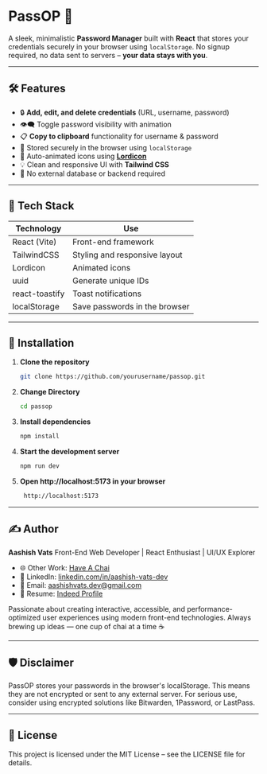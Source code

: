 
# PassOP 🔐

A sleek, minimalistic **Password Manager** built with **React** that stores your credentials securely in your browser using `localStorage`. No signup required, no data sent to servers – **your data stays with you**.

<!-- ![PassOP Banner](https://your-screenshot-or-banner-link-if-any.com) -->

---

<!-- ## 🚀 Live Demo

👉 [Click here to try it out](https://your-live-link.com) *(If hosted)*

--- -->

## 🛠️ Features

- 🔒 **Add, edit, and delete credentials** (URL, username, password)
- 👁️‍🗨️ Toggle password visibility with animation
- 📋 **Copy to clipboard** functionality for username & password
- 💾 Stored securely in the browser using `localStorage`
- 🔁 Auto-animated icons using **[Lordicon](https://lordicon.com)**
- 💡 Clean and responsive UI with **Tailwind CSS**
- 🚫 No external database or backend required

---

<!-- ## 📸 Screenshots

> Add screenshots or screen recording links here to show off your UI!

--- -->

## 🧠 Tech Stack

| Technology  | Use                            |
|-------------|--------------------------------|
| React (Vite)| Front-end framework            |
| TailwindCSS | Styling and responsive layout  |
| Lordicon    | Animated icons                 |
| uuid        | Generate unique IDs            |
| react-toastify | Toast notifications         |
| localStorage| Save passwords in the browser  |

---

## 🧰 Installation

1. **Clone the repository**
   ```bash
   git clone https://github.com/yourusername/passop.git

2. **Change Directory**
      ```bash
   cd passop

3. **Install dependencies**
   ```bash
   npm install

4. **Start the development server**
   ```bash
   npm run dev

5. **Open http://localhost:5173 in your browser**
   ```bash
    http://localhost:5173 

---

## ✍️ Author

**Aashish Vats**
Front-End Web Developer | React Enthusiast | UI/UX Explorer

- 🌐 Other Work: [Have A Chai](https://have-a-chai.vercel.app)
- 💼 LinkedIn: [linkedin.com/in/aashish-vats-dev](https://www.linkedin.com/in/aashish-vats-dev/)
- 📧 Email: [aashishvats.dev@gmail.com](mailto:aashishvats.dev@gmail.com)
- 📁 Resume: [Indeed Profile](https://profile.indeed.com/p/aashishv-x2j8tvk)

Passionate about creating interactive, accessible, and performance-optimized user experiences using modern front-end technologies.
Always brewing up ideas — one cup of chai at a time ☕

---

## 🛡️ Disclaimer

PassOP stores your passwords in the browser's localStorage. This means they are not encrypted or sent to any external server. For serious use, consider using encrypted solutions like Bitwarden, 1Password, or LastPass.


---

## 📄 License

This project is licensed under the MIT License – see the LICENSE file for details.
